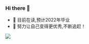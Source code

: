 ### Hi there 👋
- 🔭 目前在读,预计2022年毕业
- 🌱 努力让自己变得更优秀,不断追赶！


![](https://github-readme-stats.vercel.app/api?username=wdz620)
